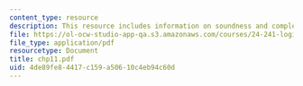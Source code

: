 ```yaml
---
content_type: resource
description: This resource includes information on soundness and completeness theorem.
file: https://ol-ocw-studio-app-qa.s3.amazonaws.com/courses/24-241-logic-i-fall-2005/4de89fe84417c159a50610c4eb94c60d_chp11.pdf
file_type: application/pdf
resourcetype: Document
title: chp11.pdf
uid: 4de89fe8-4417-c159-a506-10c4eb94c60d
---
```

